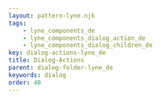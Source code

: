 ```yaml
---
layout: pattern-lyne.njk
tags: 
    - lyne_components_de
    - lyne_components_dialog_action_de
    - lyne_components_dialog_children_de
key: dialog-actions-lyne_de
title: Dialog-Actions
parent: dialog-folder-lyne_de
keywords: dialog
order: 40
---
```

